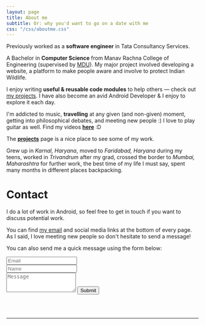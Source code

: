 ```yaml
---
layout: page
title: About me
subtitle: Or: why you'd want to go on a date with me
css: "/css/aboutme.css"
---
```


<div id="aboutme-section">

<p class="about-text">
<span class="fa fa-briefcase about-icon"></span>
Previously worked as a <strong>software engineer</strong> in Tata Consultancy Services. 
</p>

<p class="about-text">
<span class="fa fa-graduation-cap about-icon"></span>
A Bachelor in <strong>Computer Science</strong> from Manav Rachna College of Engineering (supervised by
<a href="http://www.mdurohtak.ac.in/" target="_blank">MDU</a>). My major project involved developing a website, a platform to make people aware and involve to protect Indian Wildlife.
</p>

<p class="about-text">
<span class="fa fa-code about-icon"></span>
I enjoy writing <strong>useful & reusable code modules</strong> to help others &mdash; check out <a href="/projects">my projects</a>. I have also
become an avid Android Developer & I enjoy to explore it each day.
</p>

<p class="about-text">
<span class="fa fa-heart about-icon"></span>
I'm addicted to music, <strong>travelling</strong> at any given (and non-given) moment, getting into philosophical debates,
and meeting new people :) 
I love to play guitar as well. Find my videos <strong><a href= "https://www.youtube.com/user/sahil300690" target="_blank">here</a></strong> :D
</p>

<p class="about-text">
<span class="fa fa-file-text-o about-icon"></span>
The <strong><a href="/projects">projects</a></strong> page is a nice place to see some of my work.
</p>

<p class="about-text">
<span class="fa fa-globe about-icon"></span>
Grew up in <i>Karnal, Haryana</i>, moved to <i>Faridabad, Haryana</i> during my teens, worked in <i>Trivandrum</i> after my grad, crossed the border to <i>Mumbai, Maharashtra</i> for further work, the best time of my life I must say, spent many months in different places backpacking.
</p>

</div>

<div id="contactme-section">
<h1 id="contact">Contact</h1>

<p>I do a lot of work in Android, so feel free to get in touch if you want to discuss potential work.</p>
<p>You can find <a href="mailto:sahil.mh@gmail.com">my email</a> and social media links at the bottom of every page. As I said, I love meeting new people so don't hesitate to send a message!</p>

<form action="https://formspree.io/sahil.mh@gmail.com" method="POST" class="form" id="contact-form">
  <p>You can also send me a quick message using the form below:</p>
  <div class="row">
    <div class="col-xs-6">
      <input type="email" name="_replyto" class="form-control input-lg" placeholder="Email" title="Email">
    </div>
    <div class="col-xs-6">
      <input type="text" name="name" class="form-control input-lg" placeholder="Name" title="Name">
    </div>
  </div>
  <input type="hidden" name="_subject" value="New submission from deanattali.com">
  <textarea type="text" name="content" class="form-control input-lg" placeholder="Message" title="Message" required="required" rows="3"></textarea>
  <input type="text" name="_gotcha" style="display:none">
  <input type="hidden" name="_next" value="./aboutme?message=Your message was sent successfully, thanks!" />
  <button type="submit" class="btn btn-lg btn-primary">Submit</button>
</form>

</div>

<br/><br/>
<hr class="small" />
